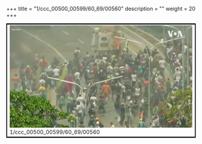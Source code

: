 +++
title = "1/ccc_00500_00599/60_69/00560"
description = ""
weight = 20
+++

<table style="border:2px solid black;max-width:800px;max-height:800px;" 
><tr><td>
<img class="center-fit-jpg"
src="/jpg_/aaa_20190430_NxaOmWaI8sI_00559.jpg">
1/ccc_00500_00599/60_69/00560
</img></td></tr></table>
